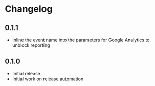 # Changelog

## 0.1.1

- Inline the event name into the parameters for Google Analytics to unblock reporting

## 0.1.0

- Initial release
- Initial work on release automation